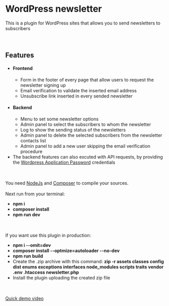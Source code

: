 # WordPress newsletter
<div>This is a plugin for WordPress sites that allows you to send newsletters to subscribers</div>
<br><br>
<div>
  <h2>Features</h2>
  <ul>
    <li>
      <h4>Frontend</h4>
      <ul>
        <li>Form in the footer of every page that allow users to request the newsletter signing up</li>
        <li>Email verification to validate the inserted email address</li>
        <li>Unsubscribe link inserted in every sended newsletter</li>
      </ul>
    </li>
    <li>
      <h4>Backend</h4>
      <ul>
        <li>Menu to set some newsletter options</li>
        <li>Admin panel to select the subscribers to whom the newsletter</li>
        <li>Log to show the sending status of the newsletters</li>
        <li>Admin panel to delete the selected subscribers from the newsletter contacts list</li>
        <li>Admin panel to add a new user skipping the email verification procedure</li>
      </ul>
    </li>
    <li>The backend features can also excuted with API requests, by providing the <a href="https://make.wordpress.org/core/2020/11/05/application-passwords-integration-guide/">Wordpress Application Password</a> credentials</li>
  </ul>
  <br><br>
  <div>
    You need <a href="https://nodejs.org/en/download">NodeJs</a> and <a href="https://nodejs.org/en/download">Composer</a> to compile your sources.<br><br>
</div>
<div>
    Next run from your terminal:<br>
    <ul>
        <li><b>npm i</b></li>
        <li><b>composer install</b></li>
        <li><b>npm run dev</b></li>
    </ul>
    
</div>
<div>
    <br><br>
    If you want use this plugin in production:<br>
    <ul>
       <li><b>npm i --omit=dev</b></li>
       <li><b>composer install --optmize=autoloader --no-dev</b></li>
       <li><b>npm run build</b></li>
       <li>Create the .zip archive with this command: <b>zip -r assets classes config dist enums exceptions interfaces node_modules scripts traits vendor .env .htaccess newsletter.php</b></li>
       <li>Install the plugin uploading the created zip file</li>
    </ul>
</div>
  <br><br>
  <div><a href="https://user-images.githubusercontent.com/95185311/204027983-ec64b742-0e26-4a9f-b967-6e8227043832.mp4">Quick demo video</a></div>
  </div>
</div>
